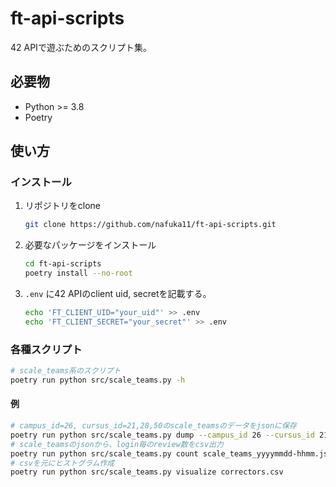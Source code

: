# ft-api-scripts

42 APIで遊ぶためのスクリプト集。

## 必要物

- Python >= 3.8
- Poetry

## 使い方

### インストール

1. リポジトリをclone
   ```bash
   git clone https://github.com/nafuka11/ft-api-scripts.git
   ```
2. 必要なパッケージをインストール
   ```bash
   cd ft-api-scripts
   poetry install --no-root
   ```
3. `.env` に42 APIのclient uid, secretを記載する。
   ```bash
   echo 'FT_CLIENT_UID="your_uid"' >> .env
   echo 'FT_CLIENT_SECRET="your_secret"' >> .env
   ```

### 各種スクリプト

```bash
# scale_teams系のスクリプト
poetry run python src/scale_teams.py -h
```

#### 例
```bash
# campus_id=26, cursus_id=21,28,50のscale_teamsのデータをjsonに保存
poetry run python src/scale_teams.py dump --campus_id 26 --cursus_id 21 28 50
# scale_teamsのjsonから、login毎のreview数をcsv出力
poetry run python src/scale_teams.py count scale_teams_yyyymmdd-hhmm.json
# csvを元にヒストグラム作成
poetry run python src/scale_teams.py visualize correctors.csv
```
